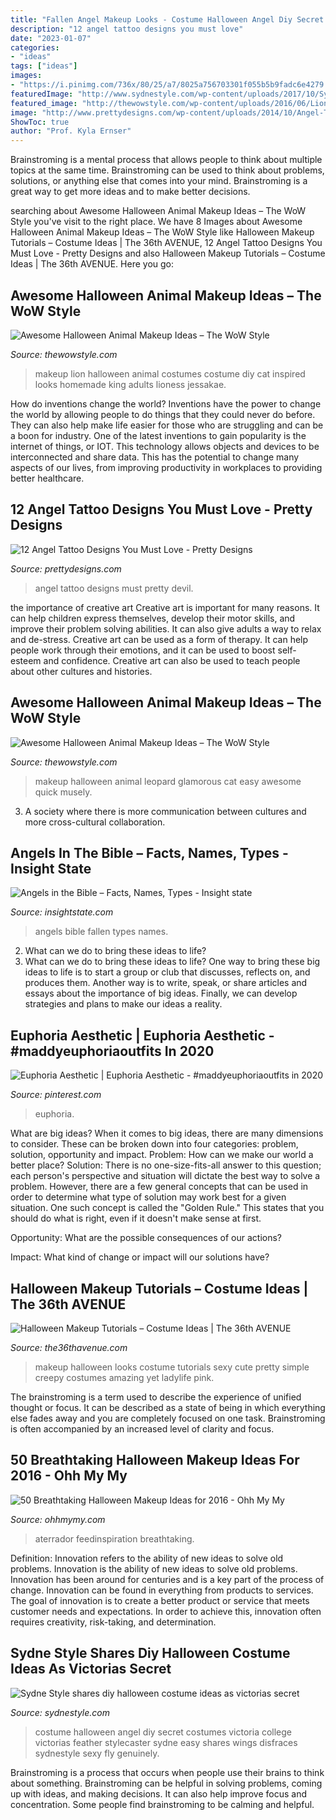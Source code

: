 ```yaml
---
title: "Fallen Angel Makeup Looks - Costume Halloween Angel Diy Secret Costumes Victoria College Victorias Feather Stylecaster Sydne Easy Shares Wings Disfraces Sydnestyle Sexy Fly Genuinely"
description: "12 angel tattoo designs you must love"
date: "2023-01-07"
categories:
- "ideas"
tags: ["ideas"]
images:
- "https://i.pinimg.com/736x/80/25/a7/8025a756703301f055b5b9fadc6e4279.jpg"
featuredImage: "http://www.sydnestyle.com/wp-content/uploads/2017/10/Sydne-Style-shares-diy-halloween-costume-ideas-as-victorias-secret-angel-588x800.jpg"
featured_image: "http://thewowstyle.com/wp-content/uploads/2016/06/Lion-Animal-Halloween-Makeup.jpg"
image: "http://www.prettydesigns.com/wp-content/uploads/2014/10/Angel-Tattoo-for-Women.jpg"
ShowToc: true
author: "Prof. Kyla Ernser"
---
```



Brainstroming is a mental process that allows people to think about multiple topics at the same time. Brainstroming can be used to think about problems, solutions, or anything else that comes into your mind. Brainstroming is a great way to get more ideas and to make better decisions.

	

		
searching about Awesome Halloween Animal Makeup Ideas – The WoW Style you've visit to the right place. We have 8 Images about Awesome Halloween Animal Makeup Ideas – The WoW Style like Halloween Makeup Tutorials – Costume Ideas | The 36th AVENUE, 12 Angel Tattoo Designs You Must Love - Pretty Designs and also Halloween Makeup Tutorials – Costume Ideas | The 36th AVENUE. Here you go:
		
    
## Awesome Halloween Animal Makeup Ideas – The WoW Style

<img loading=lazy src="http://thewowstyle.com/wp-content/uploads/2016/06/Lion-Animal-Halloween-Makeup.jpg" onerror="this.onerror=null;this.src='https://tse4.mm.bing.net/th?id=OIP.BZdMCXNcw8ZaXZ13hk9BKgHaLH&amp;pid=15.1';" alt="Awesome Halloween Animal Makeup Ideas – The WoW Style">

_Source: thewowstyle.com_

>makeup lion halloween animal costumes costume diy cat inspired looks homemade king adults lioness jessakae. 

	

How do inventions change the world?
Inventions have the power to change the world by allowing people to do things that they could never do before. They can also help make life easier for those who are struggling and can be a boon for industry. One of the latest inventions to gain popularity is the internet of things, or IOT. This technology allows objects and devices to be interconnected and share data. This has the potential to change many aspects of our lives, from improving productivity in workplaces to providing better healthcare.

    
## 12 Angel Tattoo Designs You Must Love - Pretty Designs

<img loading=lazy src="http://www.prettydesigns.com/wp-content/uploads/2014/10/Angel-Tattoo-for-Women.jpg" onerror="this.onerror=null;this.src='https://tse4.mm.bing.net/th?id=OIP.nP8hbihA_eX-Vop3xGd53AHaLi&amp;pid=15.1';" alt="12 Angel Tattoo Designs You Must Love - Pretty Designs">

_Source: prettydesigns.com_

>angel tattoo designs must pretty devil. 

	

the importance of creative art
Creative art is important for many reasons. It can help children express themselves, develop their motor skills, and improve their problem solving abilities. It can also give adults a way to relax and de-stress.
Creative art can be used as a form of therapy. It can help people work through their emotions, and it can be used to boost self-esteem and confidence. Creative art can also be used to teach people about other cultures and histories.

    
## Awesome Halloween Animal Makeup Ideas – The WoW Style

<img loading=lazy src="http://thewowstyle.com/wp-content/uploads/2016/06/Glamorous-Leopard-Animal-Halloween-Makeup.jpg" onerror="this.onerror=null;this.src='https://tse2.mm.bing.net/th?id=OIP.uyIsTscvzzaEH79mPfvGoQHaJX&amp;pid=15.1';" alt="Awesome Halloween Animal Makeup Ideas – The WoW Style">

_Source: thewowstyle.com_

>makeup halloween animal leopard glamorous cat easy awesome quick musely. 

	

3. A society where there is more communication between cultures and more cross-cultural collaboration. 

    
## Angels In The Bible – Facts, Names, Types - Insight State

<img loading=lazy src="https://www.insightstate.com/wp-content/uploads/2020/08/Fallen-Angels.jpg" onerror="this.onerror=null;this.src='https://tse1.mm.bing.net/th?id=OIP.UNV39CzANLO_qfM6EiqtxwHaHa&amp;pid=15.1';" alt="Angels in the Bible – Facts, Names, Types - Insight state">

_Source: insightstate.com_

>angels bible fallen types names. 

	

2. What can we do to bring these ideas to life?
2. What can we do to bring these ideas to life? 
One way to bring these big ideas to life is to start a group or club that discusses, reflects on, and produces them. Another way is to write, speak, or share articles and essays about the importance of big ideas. Finally, we can develop strategies and plans to make our ideas a reality.

    
## Euphoria Aesthetic | Euphoria Aesthetic - #maddyeuphoriaoutfits In 2020

<img loading=lazy src="https://i.pinimg.com/736x/80/25/a7/8025a756703301f055b5b9fadc6e4279.jpg" onerror="this.onerror=null;this.src='https://tse2.mm.bing.net/th?id=OIP.nII3RAkOL1_Gk--yKaFy0AHaNL&amp;pid=15.1';" alt="Euphoria Aesthetic | Euphoria Aesthetic - #maddyeuphoriaoutfits in 2020">

_Source: pinterest.com_

>euphoria. 

	

What are big ideas?
When it comes to big ideas, there are many dimensions to consider. These can be broken down into four categories: problem, solution, opportunity and impact. 
Problem: How can we make our world a better place? 
Solution: There is no one-size-fits-all answer to this question; each person's perspective and situation will dictate the best way to solve a problem. However, there are a few general concepts that can be used in order to determine what type of solution may work best for a given situation. One such concept is called the "Golden Rule." This states that you should do what is right, even if it doesn't make sense at first. 

Opportunity: What are the possible consequences of our actions? 

Impact: What kind of change or impact will our solutions have?

    
## Halloween Makeup Tutorials – Costume Ideas | The 36th AVENUE

<img loading=lazy src="https://www.the36thavenue.com/wp-content/uploads/2017/08/makeup5.jpg" onerror="this.onerror=null;this.src='https://tse3.mm.bing.net/th?id=OIP.7wFAWyulzOUHosLKUFtAYgHaLG&amp;pid=15.1';" alt="Halloween Makeup Tutorials – Costume Ideas | The 36th AVENUE">

_Source: the36thavenue.com_

>makeup halloween looks costume tutorials sexy cute pretty simple creepy costumes amazing yet ladylife pink. 

	

The brainstroming is a term used to describe the experience of unified thought or focus. It can be described as a state of being in which everything else fades away and you are completely focused on one task. Brainstroming is often accompanied by an increased level of clarity and focus.

    
## 50 Breathtaking Halloween Makeup Ideas For 2016 - Ohh My My

<img loading=lazy src="https://www.ohhmymy.com/wp-content/uploads/2016/06/Awesome-Halloween-Makeup.jpg" onerror="this.onerror=null;this.src='https://tse3.mm.bing.net/th?id=OIP.h914MszO7UtITj0ZbZU1rgHaLu&amp;pid=15.1';" alt="50 Breathtaking Halloween Makeup Ideas for 2016 - Ohh My My">

_Source: ohhmymy.com_

>aterrador feedinspiration breathtaking. 

	

Definition: Innovation refers to the ability of new ideas to solve old problems.
Innovation is the ability of new ideas to solve old problems. Innovation has been around for centuries and is a key part of the process of change. Innovation can be found in everything from products to services. The goal of innovation is to create a better product or service that meets customer needs and expectations. In order to achieve this, innovation often requires creativity, risk-taking, and determination.

    
## Sydne Style Shares Diy Halloween Costume Ideas As Victorias Secret

<img loading=lazy src="http://www.sydnestyle.com/wp-content/uploads/2017/10/Sydne-Style-shares-diy-halloween-costume-ideas-as-victorias-secret-angel-588x800.jpg" onerror="this.onerror=null;this.src='https://tse2.mm.bing.net/th?id=OIP.7fE10WcWwIqyMeVCx_ApqAHaKE&amp;pid=15.1';" alt="Sydne Style shares diy halloween costume ideas as victorias secret">

_Source: sydnestyle.com_

>costume halloween angel diy secret costumes victoria college victorias feather stylecaster sydne easy shares wings disfraces sydnestyle sexy fly genuinely. 

	

Brainstroming is a process that occurs when people use their brains to think about something. Brainstroming can be helpful in solving problems, coming up with ideas, and making decisions. It can also help improve focus and concentration. Some people find brainstroming to be calming and helpful.

